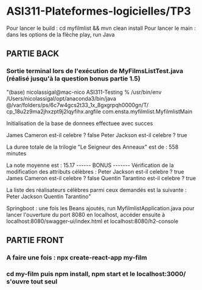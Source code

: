 # ASI311-Plateformes-logicielles/TP3

Pour lancer le build : cd myfilmlist && mvn clean install
Pour lancer le main : dans les options de la flèche play, run Java

## PARTIE BACK

### Sortie terminal lors de l'exécution de MyFilmsListTest.java (réalisé jusqu'à la question bonus partie 1.5)  

"(base) nicolassigal@mac-nico ASI311-Testing %  /usr/bin/env /Users/nicolassigal/opt/anaconda3/bin/java @/var/folders/ps/6c7w4gcs2t33_1x_8gxgrpqh0000gn/T/
cp_18u2z9ma2jhxzpt9j2lqyfihx.argfile com.ensta.myfilmlist.MyfilmlistMain

Initialisation de la base de donnees effectuee avec succes

James Cameron est-il celebre ? false
Peter Jackson est-il celebre ? true

La duree totale de la trilogie "Le Seigneur des Anneaux" est de : 558 minutes

La note moyenne est : 15.17
------ BONUS -------
Vérification de la modification des attributs célèbres :
Peter Jackson est-il celebre ? true
James Cameron est-il celebre ? false
Quentin Tarantino est-il celebre ? true

La liste des réalisateurs célèbres parmi ceux demandés est la suivante :
Peter Jackson
Quentin Tarantino"

Springboot : une fois les Beans ajoutés, run MyfilmlistApplication.java pour lancer l'ouverture du port 8080 en localhost, accéder ensuite à localhost:8080/swagger-ui/index.html et localhost:8080/h2-console

## PARTIE FRONT

### A faire une fois : npx create-react-app my-film
### cd my-film puis npm install, npm start et le localhost:3000/ s'ouvre tout seul
